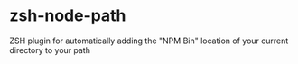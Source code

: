 # zsh-node-path
ZSH plugin for automatically adding the "NPM Bin" location of your current directory to your path
